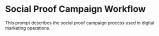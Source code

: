 # Social Proof Campaign Workflow

This prompt describes the social proof campaign process used in digital marketing operations.
